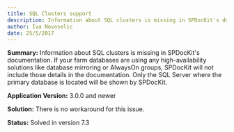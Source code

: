 ```yaml
---
title: SQL Clusters support
description: Information about SQL clusters is missing in SPDocKit's documentation.
author: Iva Novoselic  
date: 25/5/2017
---
```


__Summary:__ Information about SQL clusters is missing in SPDocKit's documentation. If your farm databases are using any high-availability solutions like database mirroring or AlwaysOn groups, SPDocKit will not include those details in the documentation. Only the SQL Server where the primary database is located will be shown by SPDocKit.

__Application Version:__ 3.0.0 and newer

__Solution:__ There is no workaround for this issue.

__Status:__ Solved in version 7.3
